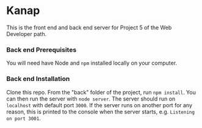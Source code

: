 # Kanap #

This is the front end and back end server for Project 5 of the Web Developer path.

### Back end Prerequisites ###

You will need have Node and `npm` installed locally on your computer.

### Back end Installation ###

Clone this repo. From the "back" folder of the project, run `npm install`. You 
can then run the server with `node server`. 
The server should run on `localhost` with default port `3000`. If the
server runs on another port for any reason, this is printed to the
console when the server starts, e.g. `Listening on port 3001`.
